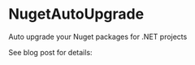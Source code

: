 # NugetAutoUpgrade

Auto upgrade your Nuget packages for .NET projects

See blog post for details: 
